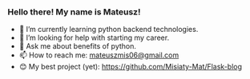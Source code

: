 ### Hello there! My name is Mateusz!

- 🌱 I’m currently learning python backend technologies.
- 🤔 I’m looking for help with starting my career.
- 💬 Ask me about benefits of python.
- 📫 How to reach me: mateuszmis06@gmail.com
- 😊 My best project (yet): https://github.com/Misiaty-Mat/Flask-blog
